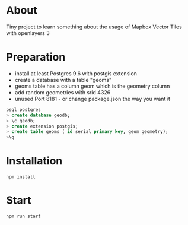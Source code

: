 # About
Tiny project to learn something about the usage of Mapbox Vector Tiles with openlayers 3

# Preparation
* install at least Postgres 9.6  with postgis extension
* create a database with a table "geoms" 
* geoms table has a column geom which is the geometry column
* add random geometries with srid 4326
* unused Port 8181 - or change package.json the way you want it

``` sql
psql postgres
> create database geodb;
> \c geodb;
> create extension postgis;
> create table geoms ( id serial primary key, geom geometry);
>\q
```

# Installation
```
npm install
```

# Start
```
npm run start
```
